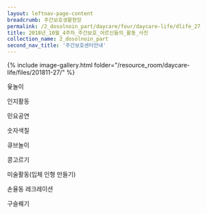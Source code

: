 ```yaml
--- 
layout: leftnav-page-content 
breadcrumb: 주간보호생활현장 
permalink: /2_dosolnoin_part/daycare/four/daycare-life/dlife_27
title: 2018년_10월_4주차_주간보호_어르신들의_활동_사진
collection_name: 2_dosolnoin_part
second_nav_title: '주간보호센터안내' 
---
```

{% include image-gallery.html folder="/resource_room/daycare-life/files/201811-27/" %}

윷놀이

인지활동

민요공연

숫자색칠

큐브놀이

콩고르기

미술활동(입체 인형 만들기)

손율동 레크레이션

구슬꿰기
